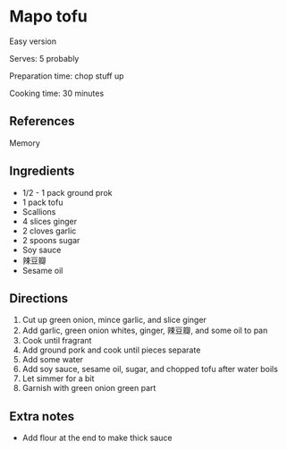 # Mapo tofu

Easy version

Serves: 5 probably

Preparation time: chop stuff up

Cooking time: 30 minutes

## References

Memory

## Ingredients

- 1/2 - 1 pack ground prok
- 1 pack tofu
- Scallions
- 4 slices ginger
- 2 cloves garlic
- 2 spoons sugar
- Soy sauce
- 辣豆瓣
- Sesame oil

## Directions

1. Cut up green onion, mince garlic, and slice ginger
2. Add garlic, green onion whites, ginger, 辣豆瓣, and some oil to pan
3. Cook until fragrant
4. Add ground pork and cook until pieces separate
5. Add some water
6. Add soy sauce, sesame oil, sugar, and chopped tofu after water boils
7. Let simmer for a bit
8. Garnish with green onion green part

## Extra notes

- Add flour at the end to make thick sauce
